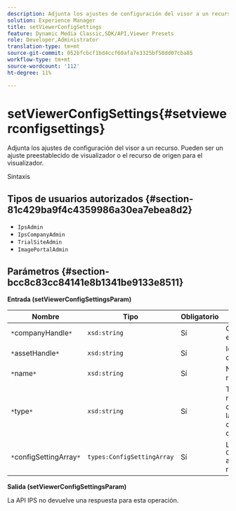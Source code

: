 ```yaml
---
description: Adjunta los ajustes de configuración del visor a un recurso. Pueden ser un ajuste preestablecido de visualizador o el recurso de origen para el visualizador.
solution: Experience Manager
title: setViewerConfigSettings
feature: Dynamic Media Classic,SDK/API,Viewer Presets
role: Developer,Administrator
translation-type: tm+mt
source-git-commit: 052bfcbcf1bd4ccf60afa7e3325bf58dd07cba85
workflow-type: tm+mt
source-wordcount: '112'
ht-degree: 11%

---
```



# setViewerConfigSettings{#setviewerconfigsettings}

Adjunta los ajustes de configuración del visor a un recurso. Pueden ser un ajuste preestablecido de visualizador o el recurso de origen para el visualizador.

Sintaxis

## Tipos de usuarios autorizados {#section-81c429ba9f4c4359986a30ea7ebea8d2}

* `IpsAdmin`
* `IpsCompanyAdmin`
* `TrialSiteAdmin`
* `ImagePortalAdmin`

## Parámetros {#section-bcc8c83cc84141e8b1341be9133e8511}

**Entrada (setViewerConfigSettingsParam)**

| Nombre | Tipo | Obligatorio | Descripción |
|---|---|---|---|
| `*`companyHandle`*` | `xsd:string` | Sí | Gestionar a la empresa. |
| `*`assetHandle`*` | `xsd:string` | Sí | Identificador de recurso. |
| `*`name`*` | `xsd:string` | Sí | Nombre del recurso. |
| `*`type`*` | `xsd:string` | Sí | Tipo de recurso al que desea aplicar la configuración del visor. |
| `*`configSettingArray`*` | `types:ConfigSettingArray` | Sí | La matriz de `ConfigSettings` aplicada al recurso. |

**Salida (setViewerConfigSettingsParam)**

La API IPS no devuelve una respuesta para esta operación.
